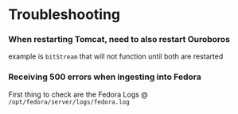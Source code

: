 # Troubleshooting

### When restarting Tomcat, need to also restart Ouroboros
example is `bitStream` that will not function until both are restarted

### Receiving 500 errors when ingesting into Fedora
First thing to check are the Fedora Logs @ `/opt/fedora/server/logs/fedora.log`

